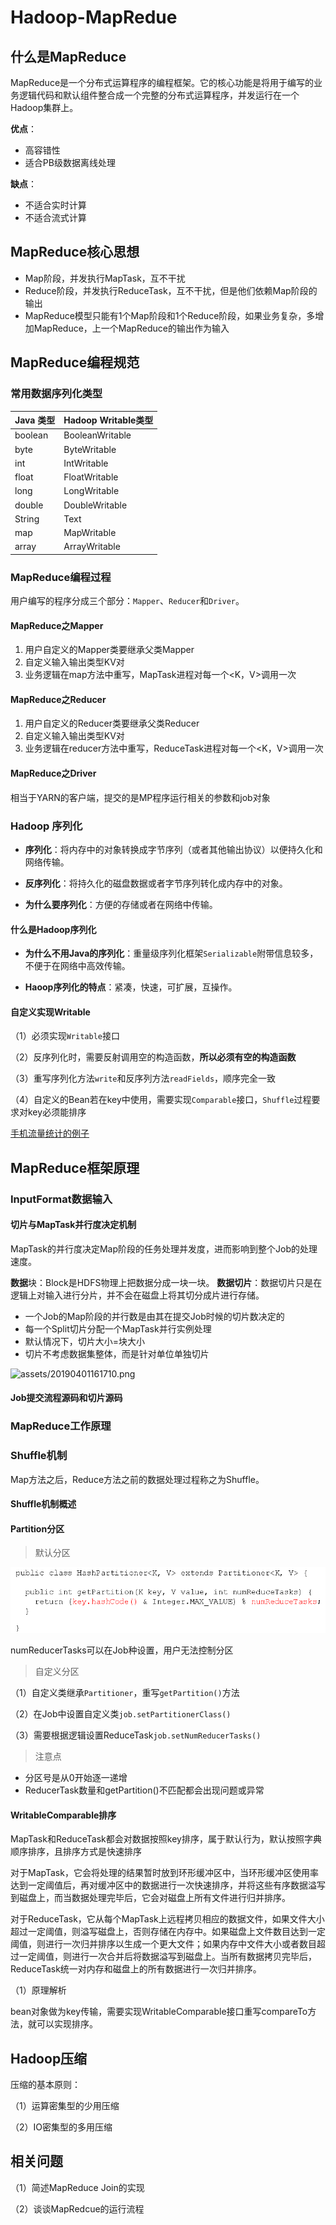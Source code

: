 # Hadoop-MapRedue

## 什么是MapReduce

MapReduce是一个分布式运算程序的编程框架。它的核心功能是将用于编写的业务逻辑代码和默认组件整合成一个完整的分布式运算程序，并发运行在一个Hadoop集群上。

**优点**：

- 高容错性
- 适合PB级数据离线处理

**缺点**：

- 不适合实时计算
- 不适合流式计算

## MapReduce核心思想

- Map阶段，并发执行MapTask，互不干扰
- Reduce阶段，并发执行ReduceTask，互不干扰，但是他们依赖Map阶段的输出
- MapReduce模型只能有1个Map阶段和1个Reduce阶段，如果业务复杂，多增加MapReduce，上一个MapReduce的输出作为输入

## MapReduce编程规范

### 常用数据序列化类型

| Java 类型 | Hadoop Writable类型 |
| --------- | ------------------- |
| boolean   | BooleanWritable     |
| byte      | ByteWritable        |
| int       | IntWritable         |
| float     | FloatWritable       |
| long      | LongWritable        |
| double    | DoubleWritable      |
| String    | Text                |
| map       | MapWritable         |
| array     | ArrayWritable       |

### MapReduce编程过程

用户编写的程序分成三个部分：`Mapper`、`Reducer`和`Driver`。

#### MapReduce之Mapper

1. 用户自定义的Mapper类要继承父类Mapper
2. 自定义输入输出类型KV对
3. 业务逻辑在map方法中重写，MapTask进程对每一个<K，V>调用一次

#### MapReduce之Reducer

1. 用户自定义的Reducer类要继承父类Reducer
2. 自定义输入输出类型KV对
3. 业务逻辑在reducer方法中重写，ReduceTask进程对每一个<K，V>调用一次

#### MapReduce之Driver

相当于YARN的客户端，提交的是MP程序运行相关的参数和job对象

### Hadoop 序列化

- **序列化**：将内存中的对象转换成字节序列（或者其他输出协议）以便持久化和网络传输。

- **反序列化**：将持久化的磁盘数据或者字节序列转化成内存中的对象。

- **为什么要序列化**：方便的存储或者在网络中传输。

#### 什么是Hadoop序列化

- **为什么不用Java的序列化**：重量级序列化框架`Serializable`附带信息较多，不便于在网络中高效传输。

- **Haoop序列化的特点**：紧凑，快速，可扩展，互操作。

#### 自定义实现Writable

（1）必须实现`Writable`接口

（2）反序列化时，需要反射调用空的构造函数，**所以必须有空的构造函数**

（3）重写序列化方法`write`和反序列方法`readFields`，顺序完全一致

（4）自定义的Bean若在key中使用，需要实现`Comparable`接口，`Shuffle`过程要求对key必须能排序

[手机流量统计的例子](https://github.com/fanling521/hadoop_demo)

## MapReduce框架原理

###  InputFormat数据输入

#### 切片与MapTask并行度决定机制

MapTask的并行度决定Map阶段的任务处理并发度，进而影响到整个Job的处理速度。

**数据**块：Block是HDFS物理上把数据分成一块一块。
**数据切片**：数据切片只是在逻辑上对输入进行分片，并不会在磁盘上将其切分成片进行存储。

- 一个Job的Map阶段的并行数是由其在提交Job时候的切片数决定的
- 每一个Split切片分配一个MapTask并行实例处理
- 默认情况下，切片大小=块大小
- 切片不考虑数据集整体，而是针对单位单独切片

![assets/20190401161710.png]()

#### Job提交流程源码和切片源码

### MapReduce工作原理

### Shuffle机制

Map方法之后，Reduce方法之前的数据处理过程称之为Shuffle。

#### Shuffle机制概述

#### Partition分区

> 默认分区

![](assets/20190401161711.png)

numReducerTasks可以在Job种设置，用户无法控制分区

> 自定义分区

（1）自定义类继承`Partitioner`，重写`getPartition()`方法

（2）在Job中设置自定义类`job.setPartitionerClass()`

（3）需要根据逻辑设置ReduceTask`job.setNumReducerTasks()`

> 注意点

- 分区号是从0开始逐一递增
- ReducerTask数量和getPartition()不匹配都会出现问题或异常

#### WritableComparable排序

MapTask和ReduceTask都会对数据按照key排序，属于默认行为，默认按照字典顺序排序，且排序方式是快速排序

对于MapTask，它会将处理的结果暂时放到环形缓冲区中，当环形缓冲区使用率达到一定阈值后，再对缓冲区中的数据进行一次快速排序，并将这些有序数据溢写到磁盘上，而当数据处理完毕后，它会对磁盘上所有文件进行归并排序。

对于ReduceTask，它从每个MapTask上远程拷贝相应的数据文件，如果文件大小超过一定阈值，则溢写磁盘上，否则存储在内存中。如果磁盘上文件数目达到一定阈值，则进行一次归并排序以生成一个更大文件；如果内存中文件大小或者数目超过一定阈值，则进行一次合并后将数据溢写到磁盘上。当所有数据拷贝完毕后，ReduceTask统一对内存和磁盘上的所有数据进行一次归并排序。

（1）原理解析

bean对象做为key传输，需要实现WritableComparable接口重写compareTo方法，就可以实现排序。

## Hadoop压缩

压缩的基本原则：

（1）运算密集型的少用压缩

（2）IO密集型的多用压缩

## 相关问题

（1）简述MapReduce Join的实现

（2）谈谈MapRedcue的运行流程
